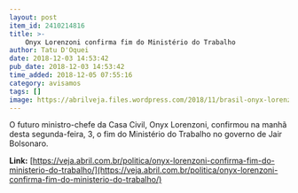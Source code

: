 ```yaml
---
layout: post
item_id: 2410214816
title: >-
    Onyx Lorenzoni confirma fim do Ministério do Trabalho
author: Tatu D'Oquei
date: 2018-12-03 14:53:42
pub_date: 2018-12-03 14:53:42
time_added: 2018-12-05 07:55:16
category: avisamos
tags: []
image: https://abrilveja.files.wordpress.com/2018/11/brasil-onyx-lorenzoni-20181112-043-copy.jpg?quality=70&strip=info&w=680&h=453&crop=1
---
```


O futuro ministro-chefe da Casa Civil, Onyx Lorenzoni, confirmou na manhã desta segunda-feira, 3, o fim do Ministério do Trabalho no governo de Jair Bolsonaro.

**Link:** [https://veja.abril.com.br/politica/onyx-lorenzoni-confirma-fim-do-ministerio-do-trabalho/](https://veja.abril.com.br/politica/onyx-lorenzoni-confirma-fim-do-ministerio-do-trabalho/)

